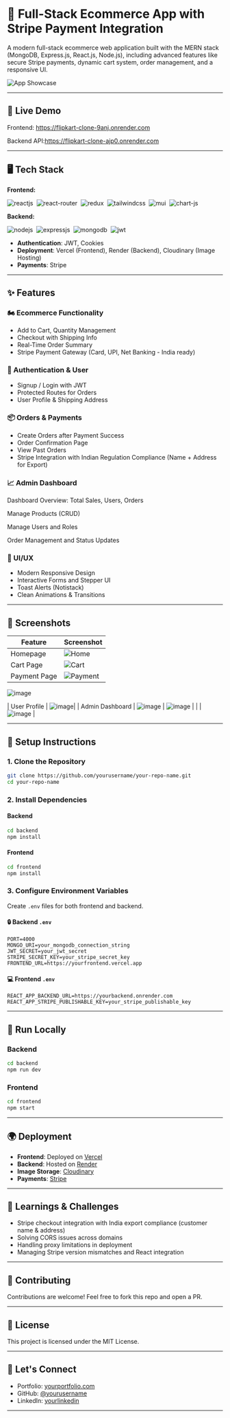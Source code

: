 # 🛒 Full-Stack Ecommerce App with Stripe Payment Integration

A modern full-stack ecommerce web application built with the MERN stack (MongoDB, Express.js, React.js, Node.js), including advanced features like secure Stripe payments, dynamic cart system, order management, and a responsive UI.

![App Showcase](https://your-image-link.com/preview.gif) <!-- Replace with demo GIF or image -->

---

## 🚀 Live Demo

Frontend: https://flipkart-clone-9anj.onrender.com


Backend API:https://flipkart-clone-ajp0.onrender.com

---


## 🖥️ Tech Stack
**Frontend:**

![reactjs](https://img.shields.io/badge/React-20232A?style=for-the-badge&logo=react&logoColor=61DAFB)&nbsp;
![react-router](https://img.shields.io/badge/React_Router-CA4245?style=for-the-badge&logo=react-router&logoColor=white)&nbsp;
![redux](https://img.shields.io/badge/Redux-593D88?style=for-the-badge&logo=redux&logoColor=white)&nbsp;
![tailwindcss](https://img.shields.io/badge/Tailwind_CSS-38B2AC?style=for-the-badge&logo=tailwind-css&logoColor=white)&nbsp;
![mui](https://img.shields.io/badge/Material--UI-0081CB?style=for-the-badge&logo=material-ui&logoColor=white)&nbsp;
![chart-js](https://img.shields.io/badge/Chart.js-FF6384?style=for-the-badge&logo=chartdotjs&logoColor=white)&nbsp;

**Backend:**

![nodejs](https://img.shields.io/badge/Node.js-43853D?style=for-the-badge&logo=node.js&logoColor=white)&nbsp;
![expressjs](https://img.shields.io/badge/Express.js-000000?style=for-the-badge&logo=express&logoColor=white)&nbsp;
![mongodb](https://img.shields.io/badge/MongoDB-4EA94B?style=for-the-badge&logo=mongodb&logoColor=white)&nbsp;
![jwt](	https://img.shields.io/badge/JWT-000000?style=for-the-badge&logo=JSON%20web%20tokens&logoColor=white)&nbsp;


- **Authentication**: JWT, Cookies
- **Deployment**: Vercel (Frontend), Render (Backend), Cloudinary (Image Hosting)
- **Payments**: Stripe

---

## ✨ Features

### 🏍️ Ecommerce Functionality

- Add to Cart, Quantity Management
- Checkout with Shipping Info
- Real-Time Order Summary
- Stripe Payment Gateway (Card, UPI, Net Banking - India ready)

### 🔐 Authentication & User

- Signup / Login with JWT
- Protected Routes for Orders
- User Profile & Shipping Address

### 📦 Orders & Payments

- Create Orders after Payment Success
- Order Confirmation Page
- View Past Orders
- Stripe Integration with Indian Regulation Compliance (Name + Address for Export)

### 📈 Admin Dashboard

Dashboard Overview: Total Sales, Users, Orders

Manage Products (CRUD)

Manage Users and Roles

Order Management and Status Updates

### 🎨 UI/UX

- Modern Responsive Design
- Interactive Forms and Stepper UI
- Toast Alerts (Notistack)
- Clean Animations & Transitions

---

## 🥪 Screenshots

| Feature | Screenshot |
|--------|------------|
| Homepage | ![Home](https://github.com/user-attachments/assets/71b9ad1e-8159-4306-bdad-1ad94aafb163)|
| Cart Page | ![Cart](https://github.com/user-attachments/assets/f682f5ce-2b33-4984-8600-55751146ee0e)|
| Payment Page | ![Payment](https://github.com/user-attachments/assets/fd3fd134-cac7-4800-8e11-2e440b1098b6) | 
![image](https://github.com/user-attachments/assets/5e7c3746-c630-468a-87b0-0f1ddda3b622)


| User Profile | ![image](https://github.com/user-attachments/assets/e07ea307-efd7-4568-96e6-5d34efb79ba5)|
| Admin Dashboard | ![image](https://github.com/user-attachments/assets/0824f4a2-b43e-40b5-bb00-509a91220b44)
| ![image](https://github.com/user-attachments/assets/47fba8fd-e21c-4ba7-92e0-6b6033c87492) |
| | ![image](https://github.com/user-attachments/assets/91707213-e7a8-4d56-a3be-dd2348729ff2) |


 

---

## 🧰 Setup Instructions

### 1. Clone the Repository

```bash
git clone https://github.com/yourusername/your-repo-name.git
cd your-repo-name
```

### 2. Install Dependencies

#### Backend

```bash
cd backend
npm install
```

#### Frontend

```bash
cd frontend
npm install
```

### 3. Configure Environment Variables

Create `.env` files for both frontend and backend.

#### 🔒 Backend `.env`

```env
PORT=4000
MONGO_URI=your_mongodb_connection_string
JWT_SECRET=your_jwt_secret
STRIPE_SECRET_KEY=your_stripe_secret_key
FRONTEND_URL=https://yourfrontend.vercel.app
```

#### 💻 Frontend `.env`

```env
REACT_APP_BACKEND_URL=https://yourbackend.onrender.com
REACT_APP_STRIPE_PUBLISHABLE_KEY=your_stripe_publishable_key
```

---

## 🔀 Run Locally

### Backend

```bash
cd backend
npm run dev
```

### Frontend

```bash
cd frontend
npm start
```

---

## 🌍 Deployment

- **Frontend**: Deployed on [Vercel](https://vercel.com)
- **Backend**: Hosted on [Render](https://render.com)
- **Image Storage**: [Cloudinary](https://cloudinary.com)
- **Payments**: [Stripe](https://stripe.com)

---

## 🧐 Learnings & Challenges

- Stripe checkout integration with India export compliance (customer name & address)
- Solving CORS issues across domains
- Handling proxy limitations in deployment
- Managing Stripe version mismatches and React integration

---

## 🙌 Contributing

Contributions are welcome! Feel free to fork this repo and open a PR.

---

## 📄 License

This project is licensed under the MIT License.

---

## 👋 Let's Connect

- Portfolio: [yourportfolio.com](https://yourportfolio.com)
- GitHub: [@yourusername](https://github.com/yourusername)
- LinkedIn: [yourlinkedin](https://linkedin.com/in/yourlinkedin)

---

